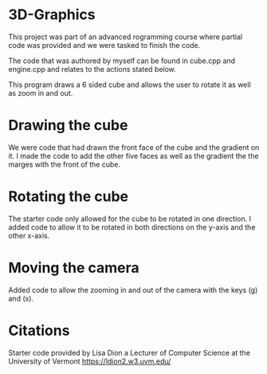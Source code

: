 # 3D-Graphics
This project was part of an advanced rogramming course where partial code was provided and we were tasked to finish the code.

The code that was authored by myself can be found in cube.cpp and engine.cpp and relates to the actions stated below.

This program draws a 6 sided cube and allows the user to rotate it as well as zoom in and out.

# Drawing the cube
We were code that had drawn the front face of the cube and the gradient on it. I made the code to add the other five faces as well as the gradient the the marges with the front of the cube.

# Rotating the cube
The starter code only allowed for the cube to be rotated in one direction. I added code to allow it to be rotated in both directions on the y-axis and the other x-axis.

# Moving the camera
Added code to allow the zooming in and out of the camera with the keys (g) and (s).

# Citations
Starter code provided by Lisa Dion a Lecturer of Computer Science at the University of Vermont
https://ldion2.w3.uvm.edu/
